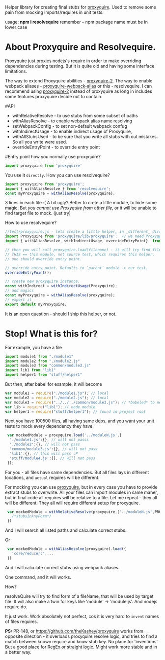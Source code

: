 Helper library for creating final stubs for [proxyquire](https://github.com/thlorenz/proxyquire/).
Used to remove some pain from mocking imports/requires in unit tests.

usage: __npm i resolvequire__  remember – npm package name must be in lower case
# About Proxyquire and Resolvequire.
Proxyquire just proxies nodejs's require in order to make overriding dependencies during testing. But it is quite old and having some interface limitations.

The way to extend Proxyquire abilities - [proxyquire-2](https://github.com/theKashey/proxyquire).
The way to enable webpack aliases - [proxyquire-webpack-alias](https://github.com/theKashey/proxyquire-webpack-alias) or this - resolvequire.
I can recommend using [proxyquire-2](https://github.com/theKashey/proxyquire) instead of proxyquire as long in includes some features proxyquire decide not to contain.

#API
* withRelativeResolve - to use stubs from some subset of paths
* withAliasResolve - to enable webpack alias name resolving
* setWebpackConfig - to set non-default webpack confug
* withIndirectUsage - to enable indirect usage of Proxyquire,
* withAllStubsUsed - to be sure that you write all stubs with out mistakes. So all you write were used.
* overrideEntryPoint - to override entry point
  
#Entry point
how you normally use proxyquire?
```javascript
import proxyquire from 'proxyquire'
```
You use it `directly`. 
How you can use resolvequire?
```javascript
import proxyquire from 'proxyquire';
import { withAliasResolve } from 'resolvequire';
const myProxyquire = withAliasResolve(proxyquire);
```
3 lines in each file :( A bit ugly? Better to crete a little module, to hide some magic. 
But _you cannot use Proxyquire from other file_, or it will be unable to find target file to mock.
(just try)

How to use resolvequire?
```javascript
//test/proxyquire.js - lets create a little helper, in _different_ dirrectory
import Proxyquire from 'proxyquire/lib/proxyquire';  // we need Proxyquire base class
import { withAliasResolve, withIndirectUsage, overrideEntryPoint}  from 'resolvequire';

// then you will call proxyquire.load(filename) - it will try find filename in THIS dirrectory.
// THIS == this module, not source test, which requires this helper.
// one should override entry point.

// override entry point. Defaults to `parent` module -> our test.
overrideEntryPoint(); 

// create new proxyquire instance.
const withIndirect = withIndirectUsage(Proxyquire);
// add magics
const myProxyquire = withAliasResolve(proxyquire);
// export it
export default myProxyquire;
```
It is an open question - should I ship this helper, or not.              
              
# Stop! What is this for?
  

For example, you have a file
```js
import module1 from "./module1"
import module2 from "./module2.js"
import module3 from "common/module3.js"
import lib1 from "lib1"
import helper1 from "stuff/helper1"
```
But then, after babel for example, it will become
```js
var module1 = require("./module1.js"); // local
var module2 = require("./module2.js"); // local
var module3 = require("../../../common/module3.js"); // *babeled* to new location
var lib = require("lib1"); // node_module
var helper1 = require("stuff/helper1"); // found in project root
```

Next you have 100500 files, all having same deps, and you want your unit tests to mock every dependency they have.
```js
 var mockedModule = proxyquire.load('../moduleN.js',{
  './module1.js':{}, // will not passs
  './module2':{}, // will not pass
  'common/module3.js':{}, // will not pass
  'lib1':{}, // this will pass :P
  'stuff/module4.js':{}, // will not pass
 });
```
For you - all files have same dependencies. But all files lays in different locations, and `actual` requires will be different.

For mocking you can use [proxyquire](https://github.com/thlorenz/proxyquire/), but in every case you have to provide extract stubs to overwrite.
All your files can import modules in same maner, but in final code all requires will be relative to a file. 
Let me repeat - they all will be different. They all will require different setup for proxyquire.


```js
 var mockedModule = withRelativeResolve(proxyquire,['../moduleN.js',PROJECTROOT+'/core']).load({
   /*stubsInAnyForm*/
 })
```
And I will search all listed paths and calculate correct stubs.

Or
```js
 var mockedModule = withAliasResolve(proxyquire).load({
   'core/reducer:'....
 })
``` 
And I will calculate correct stubs using webpack aliases.
 
One command, and it will works.
 
How?

resolveQuire will try to find form of a fileName, that will be used by target file.
It will also make a twin for keys like 'module' -> 'module.js'. And nodejs require do.

It just work. Work absolutely not perfect, cos it is very hard to `invent` names of files requires.

__PS:__
PR-148, or https://github.com/theKashey/proxyquire works from opposite direction - it overloads proxyquire resolve logic, and tries to find a match between
known require and know stub key. No place for 'inventions'. But a good place for RegEx or straight logic. 
Might work more stable and in a better way. 